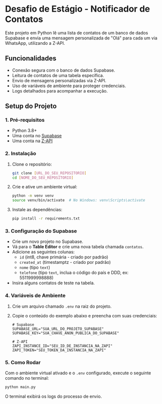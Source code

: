 # Desafio de Estágio - Notificador de Contatos

Este projeto em Python lê uma lista de contatos de um banco de dados Supabase e envia uma mensagem personalizada de "Olá" para cada um via WhatsApp, utilizando a Z-API.

## Funcionalidades

-   Conexão segura com o banco de dados Supabase.
-   Leitura de contatos de uma tabela específica.
-   Envio de mensagens personalizadas via Z-API.
-   Uso de variáveis de ambiente para proteger credenciais.
-   Logs detalhados para acompanhar a execução.

## Setup do Projeto

### 1. Pré-requisitos

-   Python 3.8+
-   Uma conta no [Supabase](https://supabase.com/)
-   Uma conta na [Z-API](https://z-api.io/)

### 2. Instalação

1.  Clone o repositório:
    ```bash
    git clone [URL_DO_SEU_REPOSITORIO]
    cd [NOME_DO_SEU_REPOSITORIO]
    ```

2.  Crie e ative um ambiente virtual:
    ```bash
    python -m venv venv
    source venv/bin/activate  # No Windows: venv\Scripts\activate
    ```

3.  Instale as dependências:
    ```bash
    pip install -r requirements.txt
    ```

### 3. Configuração do Supabase

-   Crie um novo projeto no Supabase.
-   Vá para o **Table Editor** e crie uma nova tabela chamada `contatos`.
-   Adicione as seguintes colunas:
    -   `id` (int8, chave primária - criado por padrão)
    -   `created_at` (timestamptz - criado por padrão)
    -   `nome` (tipo `text`)
    -   `telefone` (tipo `text`, inclua o código do país e DDD, ex: 5511999998888)
-   Insira alguns contatos de teste na tabela.

### 4. Variáveis de Ambiente

1.  Crie um arquivo chamado `.env` na raiz do projeto.
2.  Copie o conteúdo do exemplo abaixo e preencha com suas credenciais:

    ```
    # Supabase
    SUPABASE_URL="SUA_URL_DO_PROJETO_SUPABASE"
    SUPABASE_KEY="SUA_CHAVE_ANON_PUBLICA_DO_SUPABASE"

    # Z-API
    ZAPI_INSTANCE_ID="SEU_ID_DE_INSTANCIA_NA_ZAPI"
    ZAPI_TOKEN="SEU_TOKEN_DA_INSTANCIA_NA_ZAPI"
    ```

### 5. Como Rodar

Com o ambiente virtual ativado e o `.env` configurado, execute o seguinte comando no terminal:

```bash
python main.py
```

O terminal exibirá os logs do processo de envio.
